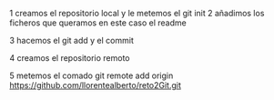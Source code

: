 1 creamos el repositorio local y le metemos el git init 
2 añadimos los ficheros que queramos en este caso el readme 

3  hacemos el git add y el commit 

4 creamos el repositorio remoto 

5 metemos el comado git remote add origin https://github.com/llorentealberto/reto2Git.git



